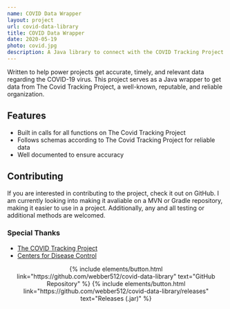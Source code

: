 ```yaml
---
name: COVID Data Wrapper
layout: project
url: covid-data-library
title: COVID Data Wrapper
date: 2020-05-19
photo: covid.jpg
description: A Java library to connect with the COVID Tracking Project to provide easy access to Coronavirus statistics in the United States. Data is pulled on a daily basis and displayed in various user-friendly views. This project is in active development.
---
```


Written to help power projects get accurate, timely, and relevant data regarding the COVID-19 virus. This project serves as a Java wrapper to get data from The Covid Tracking Project, a well-known, reputable, and reliable organization.

## Features
* Built in calls for all functions on The Covid Tracking Project
* Follows schemas according to The Covid Tracking Project for reliable data
* Well documented to ensure accuracy

## Contributing
If you are interested in contributing to the project, check it out on GitHub. I am currently looking into making it avaliable on a MVN or Gradle repository, making it easier to use in a project. Additionally, any and all testing or additional methods are welcomed.

### Special Thanks
* [The COVID Tracking Project](https://covidtracking.com/)
* [Centers for Disease Control](https://cdc.gov)

<center>
{% include elements/button.html link="https://github.com/webber512/covid-data-library" text="GitHub Repository" %}
{% include elements/button.html link="https://github.com/webber512/covid-data-library/releases" text="Releases (.jar)" %}
</center>